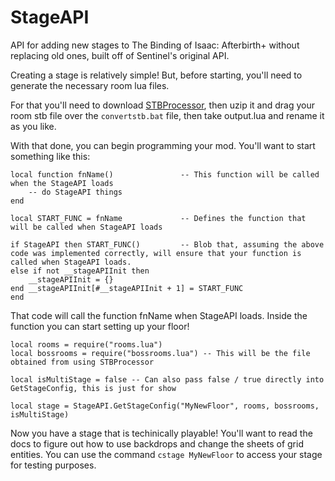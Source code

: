 # StageAPI
API for adding new stages to The Binding of Isaac: Afterbirth+ without replacing old ones, built off of Sentinel's original API.

Creating a stage is relatively simple! But, before starting, you'll need to generate the necessary room lua files.

For that you'll need to download [STBProcessor](https://github.com/Meowlala/STBProcessor), then uzip it and drag your room stb file over the `convertstb.bat` file, then take output.lua and rename it as you like.

With that done, you can begin programming your mod. You'll want to start something like this:

    local function fnName()               -- This function will be called when the StageAPI loads
        -- do StageAPI things
    end

    local START_FUNC = fnName             -- Defines the function that will be called when StageAPI loads

    if StageAPI then START_FUNC()         -- Blob that, assuming the above code was implemented correctly, will ensure that your function is called when StageAPI loads.
    else if not __stageAPIInit then
        __stageAPIInit = {}
    end __stageAPIInit[#__stageAPIInit + 1] = START_FUNC
    end

That code will call the function fnName when StageAPI loads. Inside the function you can start setting up your floor!

    local rooms = require("rooms.lua")
    local bossrooms = require("bossrooms.lua") -- This will be the file obtained from using STBProcessor
    
    local isMultiStage = false -- Can also pass false / true directly into GetStageConfig, this is just for show
    
    local stage = StageAPI.GetStageConfig("MyNewFloor", rooms, bossrooms, isMultiStage)
 
Now you have a stage that is techinically playable! You'll want to read the docs to figure out how to use backdrops and change the sheets of grid entities. You can use the command `cstage MyNewFloor` to access your stage for testing purposes.
